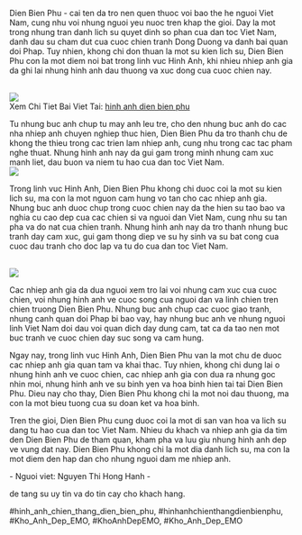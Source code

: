 <p>
		Dien Bien Phu - cai ten da tro nen quen thuoc voi bao the he nguoi Viet Nam, cung nhu voi nhung nguoi yeu nuoc tren khap the gioi. Day la mot trong nhung tran danh lich su quyet dinh so phan cua dan toc Viet Nam, danh dau su cham dut cua cuoc chien tranh Dong Duong va danh bai quan doi Phap. Tuy nhien, khong chi don thuan la mot su kien lich su, Dien Bien Phu con la mot diem noi bat trong linh vuc Hinh Anh, khi nhieu nhiep anh gia da ghi lai nhung hinh anh dau thuong va xuc dong cua cuoc chien nay.
	</p><br><img src="https://khoanhdepemo.com/wp-content/uploads/2024/12/cropped-Du-an-moi.png"></br>
Xem Chi Tiet Bai Viet Tai: <a href="https://khoanhdepemo.com/anh-chien-thang-dien-bien-phu/">hinh anh dien bien phu</a><p>
		Tu nhung buc anh chup tu may anh leu tre, cho den nhung buc anh do cac nha nhiep anh chuyen nghiep thuc hien, Dien Bien Phu da tro thanh chu de khong the thieu trong cac trien lam nhiep anh, cung nhu trong cac tac pham nghe thuat. Nhung hinh anh nay da gui gam trong minh nhung cam xuc manh liet, dau buon va niem tu hao cua dan toc Viet Nam.
	<br><img src="https://khoanhdepemo.com/wp-content/uploads/2024/12/cropped-Du-an-moi.png"></br><p>
		Trong linh vuc Hinh Anh, Dien Bien Phu khong chi duoc coi la mot su kien lich su, ma con la mot nguon cam hung vo tan cho cac nhiep anh gia. Nhung buc anh duoc chup trong cuoc chien nay da the hien su tao bao va nghia cu cao dep cua cac chien si va nguoi dan Viet Nam, cung nhu su tan pha va do nat cua chien tranh. Nhung hinh anh nay da tro thanh nhung buc tranh day cam xuc, gui gam thong diep ve su hy sinh va su bat cong cua cuoc dau tranh cho doc lap va tu do cua dan toc Viet Nam.
	</p><br><img src="https://khoanhdepemo.com/wp-content/uploads/2024/12/image-2381.png"></br><p>
		Cac nhiep anh gia da dua nguoi xem tro lai voi nhung cam xuc cua cuoc chien, voi nhung hinh anh ve cuoc song cua nguoi dan va linh chien tren chien truong Dien Bien Phu. Nhung buc anh chup cac cuoc giao tranh, nhung canh quan doi Phap bi bao vay, hay nhung buc anh ve nhung nguoi linh Viet Nam doi dau voi quan dich day dung cam, tat ca da tao nen mot buc tranh ve cuoc chien day suc song va cam hung.
	<p>
		Ngay nay, trong linh vuc Hinh Anh, Dien Bien Phu van la mot chu de duoc cac nhiep anh gia quan tam va khai thac. Tuy nhien, khong chi dung lai o nhung hinh anh ve cuoc chien, cac nhiep anh gia con dua ra nhung goc nhin moi, nhung hinh anh ve su binh yen va hoa binh hien tai tai Dien Bien Phu. Dieu nay cho thay, Dien Bien Phu khong chi la mot noi dau thuong, ma con la mot bieu tuong cua su doan ket va hoa binh.
	</p><p>
		Tren the gioi, Dien Bien Phu cung duoc coi la mot di san van hoa va lich su dang tu hao cua dan toc Viet Nam. Nhieu du khach va nhiep anh gia da tim den Dien Bien Phu de tham quan, kham pha va luu giu nhung hinh anh dep ve vung dat nay. Dien Bien Phu khong chi la mot dia danh lich su, ma con la mot diem den hap dan cho nhung nguoi dam me nhiep anh.
	<p class="author">
		- Nguoi viet: Nguyen Thi Hong Hanh -
	</p><p>de tang su uy tin va do tin cay cho khach hang.</p>
#hinh_anh_chien_thang_dien_bien_phu, #hinhanhchienthangdienbienphu, #Kho_Anh_Dep_EMO, #KhoAnhDepEMO, #Kho_Anh_Dep_EMO
